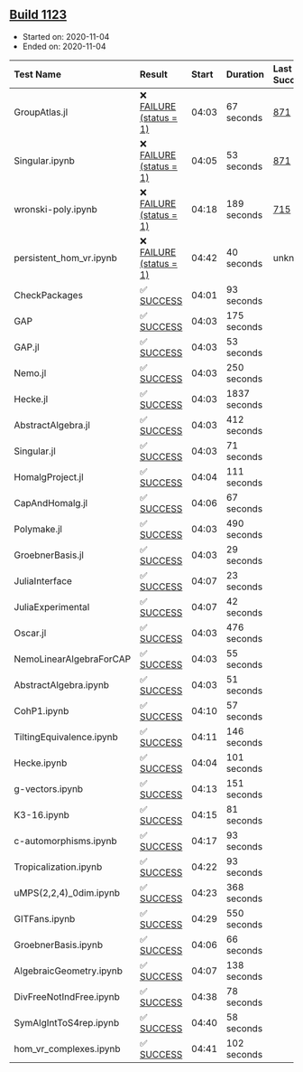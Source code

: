## [Build 1123](https://oscarci.mathematik.uni-kl.de/job/oscar-stable/1123/)

* Started on: 2020-11-04
* Ended on: 2020-11-04

| Test Name    | Result | Start | Duration | Last Success | First Failure |
|:-------------|:-------|:------|:---------|:-------------|:--------------|
| GroupAtlas.jl | ❌ [FAILURE (status = 1)](https://oscarci.mathematik.uni-kl.de/job/oscar-stable/1123/artifact/logs/build-1123/GroupAtlas.jl.log) | 04:03 | 67 seconds | [871](https://oscarci.mathematik.uni-kl.de/job/oscar-stable/871/) | [872](https://oscarci.mathematik.uni-kl.de/job/oscar-stable/872/) |
| Singular.ipynb | ❌ [FAILURE (status = 1)](https://oscarci.mathematik.uni-kl.de/job/oscar-stable/1123/artifact/logs/build-1123/Singular.ipynb.log) | 04:05 | 53 seconds | [871](https://oscarci.mathematik.uni-kl.de/job/oscar-stable/871/) | [872](https://oscarci.mathematik.uni-kl.de/job/oscar-stable/872/) |
| wronski-poly.ipynb | ❌ [FAILURE (status = 1)](https://oscarci.mathematik.uni-kl.de/job/oscar-stable/1123/artifact/logs/build-1123/wronski-poly.ipynb.log) | 04:18 | 189 seconds | [715](https://oscarci.mathematik.uni-kl.de/job/oscar-stable/715/) | [716](https://oscarci.mathematik.uni-kl.de/job/oscar-stable/716/) |
| persistent_hom_vr.ipynb | ❌ [FAILURE (status = 1)](https://oscarci.mathematik.uni-kl.de/job/oscar-stable/1123/artifact/logs/build-1123/persistent_hom_vr.ipynb.log) | 04:42 | 40 seconds | unknown | unknown |
| CheckPackages | ✅ [SUCCESS](https://oscarci.mathematik.uni-kl.de/job/oscar-stable/1123/artifact/logs/build-1123/CheckPackages.log) | 04:01 | 93 seconds |  |  |
| GAP | ✅ [SUCCESS](https://oscarci.mathematik.uni-kl.de/job/oscar-stable/1123/artifact/logs/build-1123/GAP.log) | 04:03 | 175 seconds |  |  |
| GAP.jl | ✅ [SUCCESS](https://oscarci.mathematik.uni-kl.de/job/oscar-stable/1123/artifact/logs/build-1123/GAP.jl.log) | 04:03 | 53 seconds |  |  |
| Nemo.jl | ✅ [SUCCESS](https://oscarci.mathematik.uni-kl.de/job/oscar-stable/1123/artifact/logs/build-1123/Nemo.jl.log) | 04:03 | 250 seconds |  |  |
| Hecke.jl | ✅ [SUCCESS](https://oscarci.mathematik.uni-kl.de/job/oscar-stable/1123/artifact/logs/build-1123/Hecke.jl.log) | 04:03 | 1837 seconds |  |  |
| AbstractAlgebra.jl | ✅ [SUCCESS](https://oscarci.mathematik.uni-kl.de/job/oscar-stable/1123/artifact/logs/build-1123/AbstractAlgebra.jl.log) | 04:03 | 412 seconds |  |  |
| Singular.jl | ✅ [SUCCESS](https://oscarci.mathematik.uni-kl.de/job/oscar-stable/1123/artifact/logs/build-1123/Singular.jl.log) | 04:03 | 71 seconds |  |  |
| HomalgProject.jl | ✅ [SUCCESS](https://oscarci.mathematik.uni-kl.de/job/oscar-stable/1123/artifact/logs/build-1123/HomalgProject.jl.log) | 04:04 | 111 seconds |  |  |
| CapAndHomalg.jl | ✅ [SUCCESS](https://oscarci.mathematik.uni-kl.de/job/oscar-stable/1123/artifact/logs/build-1123/CapAndHomalg.jl.log) | 04:06 | 67 seconds |  |  |
| Polymake.jl | ✅ [SUCCESS](https://oscarci.mathematik.uni-kl.de/job/oscar-stable/1123/artifact/logs/build-1123/Polymake.jl.log) | 04:03 | 490 seconds |  |  |
| GroebnerBasis.jl | ✅ [SUCCESS](https://oscarci.mathematik.uni-kl.de/job/oscar-stable/1123/artifact/logs/build-1123/GroebnerBasis.jl.log) | 04:03 | 29 seconds |  |  |
| JuliaInterface | ✅ [SUCCESS](https://oscarci.mathematik.uni-kl.de/job/oscar-stable/1123/artifact/logs/build-1123/JuliaInterface.log) | 04:07 | 23 seconds |  |  |
| JuliaExperimental | ✅ [SUCCESS](https://oscarci.mathematik.uni-kl.de/job/oscar-stable/1123/artifact/logs/build-1123/JuliaExperimental.log) | 04:07 | 42 seconds |  |  |
| Oscar.jl | ✅ [SUCCESS](https://oscarci.mathematik.uni-kl.de/job/oscar-stable/1123/artifact/logs/build-1123/Oscar.jl.log) | 04:03 | 476 seconds |  |  |
| NemoLinearAlgebraForCAP | ✅ [SUCCESS](https://oscarci.mathematik.uni-kl.de/job/oscar-stable/1123/artifact/logs/build-1123/NemoLinearAlgebraForCAP.log) | 04:03 | 55 seconds |  |  |
| AbstractAlgebra.ipynb | ✅ [SUCCESS](https://oscarci.mathematik.uni-kl.de/job/oscar-stable/1123/artifact/logs/build-1123/AbstractAlgebra.ipynb.log) | 04:03 | 51 seconds |  |  |
| CohP1.ipynb | ✅ [SUCCESS](https://oscarci.mathematik.uni-kl.de/job/oscar-stable/1123/artifact/logs/build-1123/CohP1.ipynb.log) | 04:10 | 57 seconds |  |  |
| TiltingEquivalence.ipynb | ✅ [SUCCESS](https://oscarci.mathematik.uni-kl.de/job/oscar-stable/1123/artifact/logs/build-1123/TiltingEquivalence.ipynb.log) | 04:11 | 146 seconds |  |  |
| Hecke.ipynb | ✅ [SUCCESS](https://oscarci.mathematik.uni-kl.de/job/oscar-stable/1123/artifact/logs/build-1123/Hecke.ipynb.log) | 04:04 | 101 seconds |  |  |
| g-vectors.ipynb | ✅ [SUCCESS](https://oscarci.mathematik.uni-kl.de/job/oscar-stable/1123/artifact/logs/build-1123/g-vectors.ipynb.log) | 04:13 | 151 seconds |  |  |
| K3-16.ipynb | ✅ [SUCCESS](https://oscarci.mathematik.uni-kl.de/job/oscar-stable/1123/artifact/logs/build-1123/K3-16.ipynb.log) | 04:15 | 81 seconds |  |  |
| c-automorphisms.ipynb | ✅ [SUCCESS](https://oscarci.mathematik.uni-kl.de/job/oscar-stable/1123/artifact/logs/build-1123/c-automorphisms.ipynb.log) | 04:17 | 93 seconds |  |  |
| Tropicalization.ipynb | ✅ [SUCCESS](https://oscarci.mathematik.uni-kl.de/job/oscar-stable/1123/artifact/logs/build-1123/Tropicalization.ipynb.log) | 04:22 | 93 seconds |  |  |
| uMPS(2,2,4)_0dim.ipynb | ✅ [SUCCESS](https://oscarci.mathematik.uni-kl.de/job/oscar-stable/1123/artifact/logs/build-1123/uMPS-2-2-4-_0dim.ipynb.log) | 04:23 | 368 seconds |  |  |
| GITFans.ipynb | ✅ [SUCCESS](https://oscarci.mathematik.uni-kl.de/job/oscar-stable/1123/artifact/logs/build-1123/GITFans.ipynb.log) | 04:29 | 550 seconds |  |  |
| GroebnerBasis.ipynb | ✅ [SUCCESS](https://oscarci.mathematik.uni-kl.de/job/oscar-stable/1123/artifact/logs/build-1123/GroebnerBasis.ipynb.log) | 04:06 | 66 seconds |  |  |
| AlgebraicGeometry.ipynb | ✅ [SUCCESS](https://oscarci.mathematik.uni-kl.de/job/oscar-stable/1123/artifact/logs/build-1123/AlgebraicGeometry.ipynb.log) | 04:07 | 138 seconds |  |  |
| DivFreeNotIndFree.ipynb | ✅ [SUCCESS](https://oscarci.mathematik.uni-kl.de/job/oscar-stable/1123/artifact/logs/build-1123/DivFreeNotIndFree.ipynb.log) | 04:38 | 78 seconds |  |  |
| SymAlgIntToS4rep.ipynb | ✅ [SUCCESS](https://oscarci.mathematik.uni-kl.de/job/oscar-stable/1123/artifact/logs/build-1123/SymAlgIntToS4rep.ipynb.log) | 04:40 | 58 seconds |  |  |
| hom_vr_complexes.ipynb | ✅ [SUCCESS](https://oscarci.mathematik.uni-kl.de/job/oscar-stable/1123/artifact/logs/build-1123/hom_vr_complexes.ipynb.log) | 04:41 | 102 seconds |  |  |
